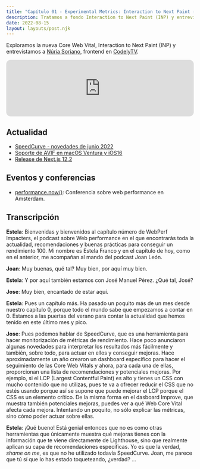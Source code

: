 ```yaml
---
title: "Capítulo 01 - Experimental Metrics: Interaction to Next Paint - Entrevista a Núria Soriano de Codely TV"
description: Tratamos a fondo Interaction to Next Paint (INP) y entrevistamos a Núria Soriano de CodelyTV.
date: 2022-08-15
layout: layouts/post.njk
---
```


Exploramos la nueva Core Web Vital, Interaction to Next Paint (INP) y entrevistamos a [Núria Soriano](https://twitter.com/nuria_codes), frontend en [CodelyTV](https://codely.com/).

<iframe loading="lazy" style="border-radius:12px"
    src="https://open.spotify.com/embed/episode/76a0CN1gijPRwWOGZ9jrI3" width="100%" height="152"
    frameBorder="0" allowfullscreen=""
    allow="autoplay; clipboard-write; encrypted-media; fullscreen; picture-in-picture"></iframe>

## Actualidad

- [SpeedCurve - novedades de junio 2022](https://www.speedcurve.com/blog/product-update-june-2022/)
- [Soporte de AVIF en macOS Ventura y iOS16](https://twitter.com/jensimmons/status/1547693585922789381)
- [Release de Next.js 12.2](https://nextjs.org/blog/next-12-2)

## Eventos y conferencias

- [performance.now()](https://perfnow.nl/): Conferencia sobre web performance en Amsterdam.

## Transcripción

**Estela**: Bienvenidas y bienvenidos al capítulo número de WebPerf Impacters, el podcast sobre Web performance en el que encontrarás toda la actualidad, recomendaciones y buenas prácticas para conseguir un rendimiento 100. Mi nombre es Estela Franco y en el capítulo de hoy, como en el anterior, me acompañan al mando del podcast Joan León.

**Joan**: Muy buenas, qué tal? Muy bien, por aquí muy bien.

**Estela**: Y por aquí también estamos con José Manuel Pérez. ¿Qué tal, José?

**Jose**: Muy bien, encantado de estar aquí.

**Estela**: Pues un capítulo más. Ha pasado un poquito más de un mes desde nuestro capítulo 0, porque todo el mundo sabe que empezamos a contar en 0. Estamos a las puertas del verano para contar la actualidad que hemos tenido en este último mes y pico.

**Jose**: Pues podemos hablar de SpeedCurve, que es una herramienta para hacer monitorización de métricas de rendimiento. Hace poco anunciaron algunas novedades para interpretar los resultados más fácilmente y también, sobre todo, para actuar en ellos y conseguir mejoras. Hace aproximadamente un año crearon un dashboard específico para hacer el seguimiento de las Core Web Vitals y ahora, para cada una de ellas, proporcionan una lista de recomendaciones y potenciales mejoras. Por ejemplo, si el LCP (Largest Contentful Paint) es alto y tienes un CSS con mucho contenido que no utilizas,  pues te va a ofrecer reducir el CSS que no estés usando porque así se supone que puede mejorar el LCP porque el CSS es un elemento crítico. De la misma forma en el dasboard Improve, que muestra también potenciales mejoras, puedes ver a qué Web Core Vital afecta cada mejora. Intentando un poquito, no sólo explicar las métricas, sino cómo poder actuar sobre ellas.

**Estela**: ¡Qué bueno! Está genial entonces que no es como otras herramientas que únicamente muestra qué mejoras tienes con la información que te viene directamente de Lighthouse, sino que realmente aplican su capa de recomendaciones específicas. Yo es que la verdad, _shame on me_, es que no he utilizado todavía SpeedCurve. Joan, me parece que tú sí que lo has estado toqueteando, ¿verdad?
...
